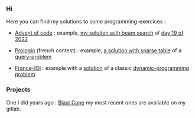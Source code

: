 ### Hi
Here you can find my solutions to some programming-exercices :
  * [Advent of code](https://adventofcode.com/) : example, [my solution with beam search](https://github.com/Adrien-No/advent-of-code/blob/main/2022/j19_beam_search.ml) of [day 19 of 2022](https://adventofcode.com/2022/day/19)

  * [Prologin](https://prologin.org/) (french contest) : example, [a solution with sparse table](https://github.com/Adrien-No/prologin-ocaml-solutions/tree/master/2024/qualifs/p4) of a [query-problem](https://prologin.org/train/2024/qualification/batiments)
  
  * [France-IOI](https://www.france-ioi.org/algo/chapters.php) : example with a [solution](https://github.com/Adrien-No/france-ioi-solutions/tree/main/niveau_4/0.1-installation_du_camping) of a classic [dynamic-programming problem](https://www.france-ioi.org/algo/task.php?idChapter=671&idTask=2329).  

### Projects
One I did years ago : [Blast Cone](https://github.com/Adrien-No/Blast-Cone)
my most recent ones are available on my gitlab.

<!--
**Adrien-No/Adrien-No** is a special repository because its `README.md` (this file) appears on your GitHub profile.

Here are some ideas to get you started:

- 🔭 I’m currently working on ...
- 🌱 I’m currently learning ...
- 👯 I’m looking to collaborate on ...
- 🤔 I’m looking for help with ...
- 💬 Ask me about ...
- 📫 How to reach me: ...
- ⚡ Fun fact: ...
-->
